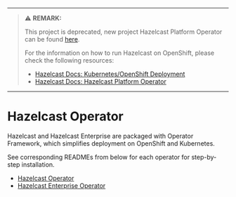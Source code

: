 ***
> :warning: **REMARK:**
>
> This project is deprecated, new project Hazelcast Platform Operator can be found [here](https://github.com/hazelcast/hazelcast-platform-operator).
>
> For the information on how to run Hazelcast on OpenShift, please check the following resources:
> - [Hazelcast Docs: Kubernetes/OpenShift Deployment](https://docs.hazelcast.com/hazelcast/latest/deploy/deploying-in-kubernetes)
> - [Hazelcast Docs: Hazelcast Platform Operator](https://docs.hazelcast.com/operator/latest) 
***

# Hazelcast Operator

Hazelcast and Hazelcast Enterprise are packaged with Operator Framework, which simplifies deployment on OpenShift and Kubernetes.

See corresponding READMEs from below for each operator for step-by-step installation.

- [Hazelcast Operator](hazelcast-operator/README.md)
- [Hazelcast Enterprise Operator](hazelcast-enterprise-operator/README.md)
